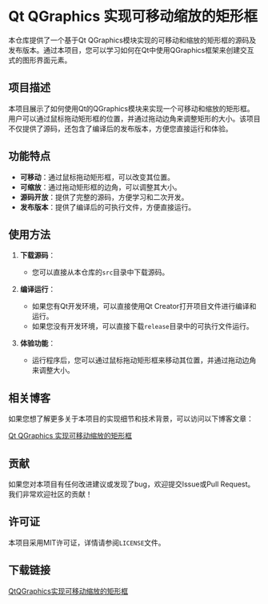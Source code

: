 # Qt QGraphics 实现可移动缩放的矩形框

本仓库提供了一个基于Qt QGraphics模块实现的可移动和缩放的矩形框的源码及发布版本。通过本项目，您可以学习如何在Qt中使用QGraphics框架来创建交互式的图形界面元素。

## 项目描述

本项目展示了如何使用Qt的QGraphics模块来实现一个可移动和缩放的矩形框。用户可以通过鼠标拖动矩形框的位置，并通过拖动边角来调整矩形的大小。该项目不仅提供了源码，还包含了编译后的发布版本，方便您直接运行和体验。

## 功能特点

- **可移动**：通过鼠标拖动矩形框，可以改变其位置。
- **可缩放**：通过拖动矩形框的边角，可以调整其大小。
- **源码开放**：提供了完整的源码，方便学习和二次开发。
- **发布版本**：提供了编译后的可执行文件，方便直接运行。

## 使用方法

1. **下载源码**：
   - 您可以直接从本仓库的`src`目录中下载源码。

2. **编译运行**：
   - 如果您有Qt开发环境，可以直接使用Qt Creator打开项目文件进行编译和运行。
   - 如果您没有开发环境，可以直接下载`release`目录中的可执行文件运行。

3. **体验功能**：
   - 运行程序后，您可以通过鼠标拖动矩形框来移动其位置，并通过拖动边角来调整大小。

## 相关博客

如果您想了解更多关于本项目的实现细节和技术背景，可以访问以下博客文章：

[Qt QGraphics 实现可移动缩放的矩形框](https://blog.csdn.net/ShareProgress/article/details/101287935)

## 贡献

如果您对本项目有任何改进建议或发现了bug，欢迎提交Issue或Pull Request。我们非常欢迎社区的贡献！

## 许可证

本项目采用MIT许可证，详情请参阅`LICENSE`文件。

## 下载链接

[QtQGraphics实现可移动缩放的矩形框](https://pan.quark.cn/s/a721ad80dcf7)